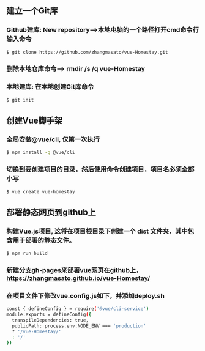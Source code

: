 ## 建立一个Git库
### Github建库: New repository-->本地电脑的一个路径打开cmd命令行输入命令
~~~bash
$ git clone https://github.com/zhangmasato/vue-Homestay.git
~~~
### 删除本地仓库命令--> rmdir /s /q vue-Homestay
### 本地建库: 在本地创建Git库命令
~~~bash
$ git init
~~~
## 创建Vue脚手架
### 全局安装@vue/cli, 仅第一次执行
~~~bash
$ npm install -g @vue/cli
~~~
### 切换到要创建项目的目录，然后使用命令创建项目，项目名必须全部小写
~~~bash
$ vue create vue-homestay
~~~
## 部署静态网页到github上
### 构建Vue.js项目, 这将在项目根目录下创建一个 dist 文件夹，其中包含用于部署的静态文件。
~~~bash
$ npm run build
~~~
### 新建分支gh-pages来部署vue网页在github上，https://zhangmasato.github.io/vue-Homestay/
### 在项目文件下修改vue.config.js如下，并添加deploy.sh
~~~bash
const { defineConfig } = require('@vue/cli-service')
module.exports = defineConfig({
  transpileDependencies: true,
  publicPath: process.env.NODE_ENV === 'production'
  ? '/vue-Homestay/'
  : '/'
})
~~~

